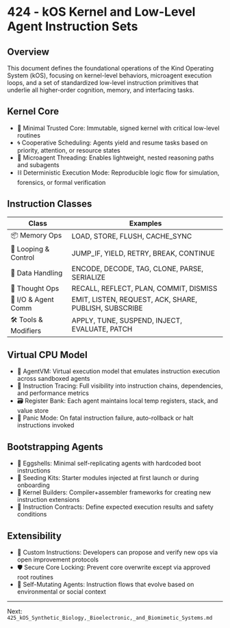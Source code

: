 # 424 - kOS Kernel and Low-Level Agent Instruction Sets

## Overview
This document defines the foundational operations of the Kind Operating System (kOS), focusing on kernel-level behaviors, microagent execution loops, and a set of standardized low-level instruction primitives that underlie all higher-order cognition, memory, and interfacing tasks.

## Kernel Core
- 🧬 Minimal Trusted Core: Immutable, signed kernel with critical low-level routines
- 🌀 Cooperative Scheduling: Agents yield and resume tasks based on priority, attention, or resource states
- 🧠 Microagent Threading: Enables lightweight, nested reasoning paths and subagents
- ⛓️ Deterministic Execution Mode: Reproducible logic flow for simulation, forensics, or formal verification

## Instruction Classes
| Class              | Examples                                                   |
|--------------------|------------------------------------------------------------|
| 📦 Memory Ops        | LOAD, STORE, FLUSH, CACHE_SYNC                             |
| 🔁 Looping & Control | JUMP_IF, YIELD, RETRY, BREAK, CONTINUE                     |
| 🧩 Data Handling     | ENCODE, DECODE, TAG, CLONE, PARSE, SERIALIZE               |
| 🧠 Thought Ops       | RECALL, REFLECT, PLAN, COMMIT, DISMISS                     |
| 🤝 I/O & Agent Comm  | EMIT, LISTEN, REQUEST, ACK, SHARE, PUBLISH, SUBSCRIBE      |
| 🛠️ Tools & Modifiers | APPLY, TUNE, SUSPEND, INJECT, EVALUATE, PATCH              |

## Virtual CPU Model
- 🧰 AgentVM: Virtual execution model that emulates instruction execution across sandboxed agents
- 🔬 Instruction Tracing: Full visibility into instruction chains, dependencies, and performance metrics
- 🗃️ Register Bank: Each agent maintains local temp registers, stack, and value store
- 🧯 Panic Mode: On fatal instruction failure, auto-rollback or halt instructions invoked

## Bootstrapping Agents
- 🥚 Eggshells: Minimal self-replicating agents with hardcoded boot instructions
- 🧫 Seeding Kits: Starter modules injected at first launch or during onboarding
- 🔧 Kernel Builders: Compiler+assembler frameworks for creating new instruction extensions
- 🧱 Instruction Contracts: Define expected execution results and safety conditions

## Extensibility
- 📜 Custom Instructions: Developers can propose and verify new ops via open improvement protocols
- 🛡️ Secure Core Locking: Prevent core overwrite except via approved root routines
- 🔄 Self-Mutating Agents: Instruction flows that evolve based on environmental or social context

---
Next: `425_kOS_Synthetic_Biology,_Bioelectronic,_and_Biomimetic_Systems.md`

